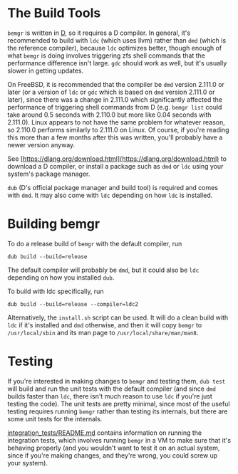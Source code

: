 # The Build Tools

`bemgr` is written in [D](https://dlang.org), so it requires a D compiler. In
general, it's recommended to build with `ldc` (which uses llvm) rather than
`dmd` (which is the reference compiler), because `ldc` optimizes better, though
enough of what `bemgr` is doing involves triggering zfs shell commands that the
performance difference isn't large. `gdc` should work as well, but it's usually
slower in getting updates.

On FreeBSD, it is recommended that the compiler be `dmd` version 2.111.0 or
later (or a version of `ldc` or `gdc` which is based on `dmd` version 2.111.0
or later), since there was a change in 2.111.0 which significantly affected the
performance of triggering shell commands from D (e.g. `bemgr list` could take
around 0.5 seconds with 2.110.0 but more like 0.04 seconds with 2.111.0). Linux
appears to not have the same problem for whatever reason, so 2.110.0 performs
similarly to 2.111.0 on Linux. Of course, if you're reading this more than a
few months after this was written, you'll probably have a newer version anyway.

See [https://dlang.org/download.html](https://dlang.org/download.html) to
download a D compiler, or install a package such as `dmd` or `ldc` using your
system's package manager.

`dub` (D's official package manager and build tool) is required and comes with
`dmd`. It may also come with `ldc` depending on how `ldc` is installed.

# Building bemgr

To do a release build of `bemgr` with the default compiler, run

`dub build --build=release`

The default compiler will probably be `dmd`, but it could also be `ldc`
depending on how you installed `dub`.

To build with ldc specifically, run

`dub build --build=release --compiler=ldc2`

Alternatively, the `install.sh` script can be used. It will do a clean build
with `ldc` if it's installed and `dmd` otherwise, and then it will copy `bemgr`
to `/usr/local/sbin` and its man page to `/usr/local/share/man/man8`.

# Testing

If you're interested in making changes to `bemgr` and testing them, `dub test`
will build and run the unit tests with the default compiler (and since `dmd`
builds faster than `ldc`, there isn't much reason to use `ldc` if you're just
testing the code). The unit tests are pretty minimal, since most of the useful
testing requires running `bemgr` rather than testing its internals, but there
are some unit tests for the internals.

[integration\_tests/README.md](integration\_tests/README.md) contains
information on running the integration tests, which involves running `bemgr` in
a VM to make sure that it's behaving properly (and you wouldn't want to test it
on an actual system, since if you're making changes, and they're wrong, you
could screw up your system).

